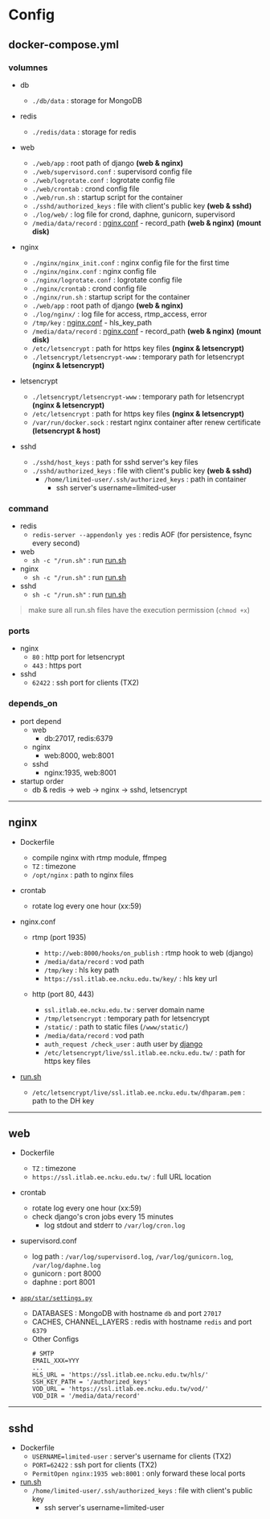 # Config

## docker-compose.yml

### volumnes
* db
  * `./db/data` : storage for MongoDB
* redis
  * `./redis/data` : storage for redis
* web
  * `./web/app` : root path of django **(web & nginx)**
  * `./web/supervisord.conf` : supervisord config file 
  * `./web/logrotate.conf` : logrotate config file
  * `./web/crontab` : crond config file
  * `./web/run.sh` : startup script for the container 
  * `./sshd/authorized_keys` : file with client's public key **(web & sshd)**
  * `./log/web/` : log file for crond, daphne, gunicorn, supervisord
  * `/media/data/record` : [nginx.conf](../nginx/nginx.conf) - record_path **(web & nginx)** **(mount disk)**

* nginx
  * `./nginx/nginx_init.conf` : nginx config file for the first time
  * `./nginx/nginx.conf` : nginx config file
  * `./nginx/logrotate.conf` : logrotate config file
  * `./nginx/crontab` : crond config file
  * `./nginx/run.sh` : startup script for the container 
  * `./web/app` : root path of django **(web & nginx)**
  * `./log/nginx/` : log file for access, rtmp_access, error
  * `/tmp/key` : [nginx.conf](../nginx/nginx.conf) - hls_key_path
  * `/media/data/record` : [nginx.conf](../nginx/nginx.conf) - record_path  **(web & nginx)** **(mount disk)**
  * `/etc/letsencrypt` : path for https key files **(nginx & letsencrypt)**
  * `./letsencrypt/letsencrypt-www` : temporary path for letsencrypt **(nginx & letsencrypt)**
* letsencrypt
  * `./letsencrypt/letsencrypt-www` : temporary path for letsencrypt **(nginx & letsencrypt)**
  * `/etc/letsencrypt` : path for https key files **(nginx & letsencrypt)**
  * `/var/run/docker.sock` : restart nginx container after renew certificate **(letsencrypt & host)**
* sshd
  * `./sshd/host_keys` : path for sshd server's key files
  * `./sshd/authorized_keys` : file with client's public key **(web & sshd)**
    * `/home/limited-user/.ssh/authorized_keys` : path in container
      * ssh server's username=limited-user

### command
* redis
  * `redis-server --appendonly yes` : redis AOF (for persistence, fsync every second)
* web
  * `sh -c "/run.sh"` : run [run.sh](../web/run.sh)
* nginx
  * `sh -c "/run.sh"` : run [run.sh](../nginx/run.sh)
* sshd
  * `sh -c "/run.sh"` : run [run.sh](../sshd/run.sh)

> make sure all run.sh files have the execution permission (`chmod +x`)

### ports
* nginx
  * `80` : http port for letsencrypt
  * `443` : https port
* sshd
  * `62422` : ssh port for clients (TX2)

### depends_on
* port depend
  * web
    * db:27017, redis:6379
  * nginx
    * web:8000, web:8001
  * sshd
    * nginx:1935, web:8001
* startup order
  * db & redis -> web -> nginx -> sshd, letsencrypt

---

## nginx
* Dockerfile
  * compile nginx with rtmp module, ffmpeg
  * `TZ` : timezone
  * `/opt/nginx` : path to nginx files

* crontab
  * rotate log every one hour (xx:59)

* nginx.conf
  * rtmp (port 1935)
    * `http://web:8000/hooks/on_publish` : rtmp hook to web (django)
    * `/media/data/record` : vod path
    * `/tmp/key` : hls key path
    * `https://ssl.itlab.ee.ncku.edu.tw/key/` : hls key url
  
  * http (port 80, 443)
    * `ssl.itlab.ee.ncku.edu.tw` : server domain name
    * `/tmp/letsencrypt` : temporary path for letsencrypt
    * `/static/` : path to static files (`/www/static/`)
    * `/media/data/record` : vod path
    * `auth_request /check_user` : auth user by [django](../web/app/home/urls.py)
    * `/etc/letsencrypt/live/ssl.itlab.ee.ncku.edu.tw/` : path for https key files

* [run.sh](../nginx/run.sh)
  * `/etc/letsencrypt/live/ssl.itlab.ee.ncku.edu.tw/dhparam.pem` : path to the DH key

---

## web
* Dockerfile
  * `TZ` : timezone
  * `https://ssl.itlab.ee.ncku.edu.tw/` : full URL location

* crontab
  * rotate log every one hour (xx:59)
  * check django's cron jobs every 15 minutes
    * log stdout and stderr to `/var/log/cron.log`

* supervisord.conf
  * log path : `/var/log/supervisord.log`, `/var/log/gunicorn.log`, `/var/log/daphne.log`
  * gunicorn : port 8000
  * daphne : port 8001

* [`app/star/settings.py`](../web/app/star/settings.py)
  * DATABASES : MongoDB with hostname `db` and port `27017`
  * CACHES, CHANNEL_LAYERS : redis with hostname `redis` and port `6379`
  * Other Configs
    ```
    # SMTP
    EMAIL_XXX=YYY
    ...
    HLS_URL = 'https://ssl.itlab.ee.ncku.edu.tw/hls/'
    SSH_KEY_PATH = '/authorized_keys'
    VOD_URL = 'https://ssl.itlab.ee.ncku.edu.tw/vod/'
    VOD_DIR = '/media/data/record'
    ```

---

## sshd
* Dockerfile
  * `USERNAME=limited-user` : server's username for clients (TX2)
  * `PORT=62422` : ssh port for clients (TX2)
  * `PermitOpen nginx:1935 web:8001` : only forward these local ports
* [run.sh](../sshd/run.sh)
  * `/home/limited-user/.ssh/authorized_keys` : file with client's public key
    * ssh server's username=limited-user